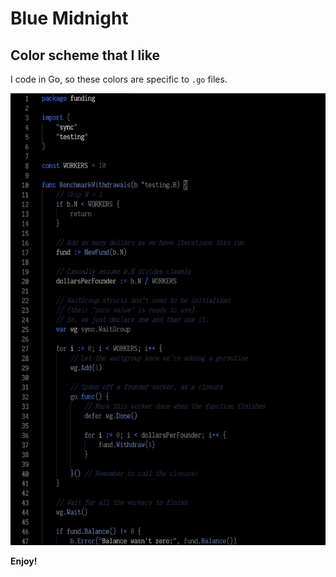 # Blue Midnight
## Color scheme that I like
I code in Go, so these colors are specific to `.go` files.

![screenshot of theme](https://raw.githubusercontent.com/marcelluseasley/blue-midnight/master/blue_midnight.png "Screenshot")

**Enjoy!**
